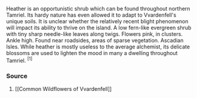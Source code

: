 Heather is an opportunistic shrub which can be found throughout northern Tamriel. Its hardy nature has even allowed it to adapt to Vvardenfell's unique soils. It is unclear whether the relatively recent blight phenomenon will impact its ability to thrive on the island. A low fern-like evergreen shrub with tiny sharp needle-like leaves along twigs. Flowers pink, in clusters. Ankle high. Found near roadsides, areas of sparse vegetation. Ascadian Isles. While heather is mostly useless to the average alchemist, its delicate blossoms are used to lighten the mood in many a dwelling throughout Tamriel. <sup>[1]</sup>
### Source
1. [[Common Wildflowers of Vvardenfell]]